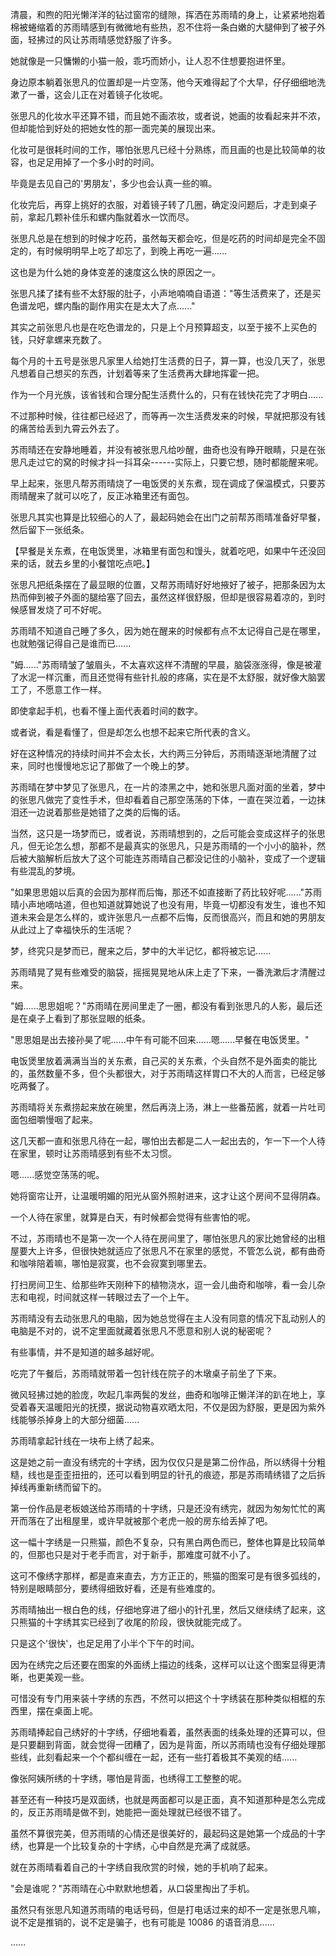 <link rel="stylesheet" href="../../styles/text.css" />

清晨，和煦的阳光懒洋洋的钻过窗帘的缝隙，挥洒在苏雨晴的身上，让紧紧地抱着棉被蜷缩着的苏雨晴感到有微微地有些热，忍不住将一条白嫩的大腿伸到了被子外面，轻拂过的风让苏雨晴感觉舒服了许多。

她就像是一只慵懒的小猫一般，乖巧而娇小，让人忍不住想要抱进怀里。

身边原本躺着张思凡的位置却是一片空荡，他今天难得起了个大早，仔仔细细地洗漱了一番，这会儿正在对着镜子化妆呢。

张思凡的化妆水平还算不错，而且她不画浓妆，或者说，她画的妆看起来并不浓，但却能恰到好处的把她女性的那一面完美的展现出来。

化妆可是很耗时间的工作，哪怕张思凡已经十分熟练，而且画的也是比较简单的妆容，也足足用掉了一个多小时的时间。

毕竟是去见自己的'男朋友'，多少也会认真一些的嘛。

化妆完后，再穿上挑好的衣服，对着镜子转了几圈，确定没问题后，才走到桌子前，拿起几颗补佳乐和螺内酯就着水一饮而尽。

张思凡总是在想到的时候才吃药，虽然每天都会吃，但是吃药的时间却是完全不固定的，有时候明明早上吃了却忘了，到晚上再吃一遍......

这也是为什么她的身体变差的速度这么快的原因之一。

张思凡揉了揉有些不太舒服的肚子，小声地喃喃自语道："等生活费来了，还是买色谱龙吧，螺内酯的副作用实在是太大了点......"

其实之前张思凡也是在吃色谱龙的，只是上个月预算超支，以至于接不上买色的钱，只好拿螺来充数了。

每个月的十五号是张思凡家里人给她打生活费的日子，算一算，也没几天了，张思凡想着自己想买的东西，计划着等来了生活费再大肆地挥霍一把。

作为一个月光族，该省钱和合理分配生活费什么的，只有在钱快花完了才明白......

不过那种时候，往往都已经迟了，而等再一次生活费发来的时候，早就把那没有钱的痛苦给丢到九霄云外去了。

苏雨晴还在安静地睡着，并没有被张思凡给吵醒，曲奇也没有睁开眼睛，只是在张思凡走过它的窝的时候才抖一抖耳朵------实际上，只要它想，随时都能醒来呢。

早上起来，张思凡帮苏雨晴烧了一电饭煲的关东煮，现在调成了保温模式，只要苏雨晴醒来了就可以吃了，反正冰箱里还有面包。

张思凡其实也算是比较细心的人了，最起码她会在出门之前帮苏雨晴准备好早餐，然后留下一张纸条。

【早餐是关东煮，在电饭煲里，冰箱里有面包和馒头，就着吃吧，如果中午还没回来的话，就去乡里的小餐馆吃点吧。】

张思凡把纸条摆在了最显眼的位置，又帮苏雨晴好好地掖好了被子，把那条因为太热而伸到被子外面的腿给塞了回去，虽然这样很舒服，但却是很容易着凉的，到时候感冒发烧了可不好呢。

苏雨晴不知道自己睡了多久，因为她在醒来的时候都有点不太记得自己是在哪里，也就勉强记得自己是谁而已......

"姆......"苏雨晴皱了皱眉头，不太喜欢这样不清醒的早晨，脑袋涨涨得，像是被灌了水泥一样沉重，而且还觉得有些针扎般的疼痛，实在是不太舒服，就好像大脑罢工了，不愿意工作一样。

即使拿起手机，也看不懂上面代表着时间的数字。

或者说，看是看懂了，但是却怎么也想不起来它所代表的含义。

好在这种情况的持续时间并不会太长，大约两三分钟后，苏雨晴逐渐地清醒了过来，同时也慢慢地忘记了那做了一个晚上的梦。

苏雨晴在梦中梦见了张思凡，在一片的漆黑之中，她和张思凡面对面的坐着，梦中的张思凡做完了变性手术，但却看着自己那空荡荡的下体，一直在哭泣着，一边抹泪还一边说着那些是她错了之类的后悔的话。

当然，这只是一场梦而已，或者说，苏雨晴想到的，之后可能会变成这样子的张思凡，但无论怎么想，那都不是最真实的张思凡，只是苏雨晴的一个小小的脑补，然后被大脑解析后放大了这个可能连苏雨晴自己都没记住的小脑补，变成了一个逻辑有些混乱的梦境。

"如果思思姐以后真的会因为那样而后悔，那还不如直接断了药比较好呢......"苏雨晴小声地嘀咕道，但也知道就算她说了也没有用，毕竟一切都没有发生，谁也不知道未来会是怎么样的，或许张思凡一点都不后悔，反而很高兴，而且和她的男朋友从此过上了幸福快乐的生活呢？

梦，终究只是梦而已，醒来之后，梦中的大半记忆，都将被忘记......

苏雨晴晃了晃有些难受的脑袋，摇摇晃晃地从床上走了下来，一番洗漱后才清醒过来。

"姆......思思姐呢？"苏雨晴在房间里走了一圈，都没有看到张思凡的人影，最后还是在桌子上看到了那张显眼的纸条。

"思思姐是出去接孙昊了呢......中午有可能不回来......嗯......早餐在电饭煲里。"

电饭煲里放着满满当当的关东煮，自己买的关东煮，个头自然不是外面卖的能比的，虽然数量不多，但个头都很大，对于苏雨晴这样胃口不大的人而言，已经足够吃两餐了。

苏雨晴将关东煮捞起来放在碗里，然后再浇上汤，淋上一些番茄酱，就着一片吐司面包细嚼慢咽了起来。

这几天都一直和张思凡待在一起，哪怕出去都是二人一起出去的，乍一下一个人待在家里，顿时让苏雨晴感到有些不太习惯。

嗯......感觉空荡荡的呢。

她将窗帘让开，让温暖明媚的阳光从窗外照射进来，这才让这个房间不显得阴森。

一个人待在家里，就算是白天，有时候都会觉得有些害怕的呢。

不过，苏雨晴也不是第一次一个人待在房间里了，哪怕张思凡的家比她曾经的出租屋要大上许多，但很快她就适应了张思凡不在家里的感觉，不管怎么说，都有曲奇和咖啡陪着嘛，哪怕是寂寞，也不会寂寞到哪里去。

打扫房间卫生、给那些昨天刚种下的植物浇水，逗一会儿曲奇和咖啡，看一会儿杂志和电视，时间就这样一转眼过去了一个上午。

苏雨晴没有去动张思凡的电脑，因为她总觉得在主人没有同意的情况下乱动别人的电脑是不对的，说不定里面就藏着张思凡不愿意和别人说的秘密呢？

有些事情，并不是知道的越多越好呢。

吃完了午餐后，苏雨晴就带着一包针线在院子的木墩桌子前坐了下来。

微风轻拂过她的脸庞，吹起几率两鬓的发丝，曲奇和咖啡正懒洋洋的趴在地上，享受着春天温暖阳光的抚摸，据说动物喜欢晒太阳，不仅是因为舒服，更是因为紫外线能够杀掉身上的大部分细菌......

苏雨晴拿起针线在一块布上绣了起来。

这是她之前一直没有绣完的十字绣，因为仅仅只是是第二份作品，所以绣得十分粗糙，线也是歪歪扭扭的，还可以看到明显的针孔的痕迹，那是苏雨晴绣错了之后拆掉线再重新绣而留下的。

第一份作品是老板娘送给苏雨晴的十字绣，只是还没有绣完，就因为匆匆忙忙的离开而落在了出租屋里，或许早就被那个老虎一般的房东给丢掉了吧。

这一幅十字绣是一只熊猫，颜色不复杂，只有黑白两色而已，整体也算是比较简单的，但那也只是对于老手而言，对于新手，那难度可就不小了。

这可不像绣字那样，都是直来直去，方方正正的，熊猫的图案可是有很多弧线的，特别是眼睛部分，要绣得细致好看，还是有些难度的。

苏雨晴抽出一根白色的线，仔细地穿进了细小的针孔里，然后又继续绣了起来，这只熊猫的十字绣其实已经到了收尾的阶段，很快就能完成了。

只是这个'很快'，也足足用了小半个下午的时间。

因为在绣完之后还要在图案的外面绣上描边的线条，这样可以让这个图案显得更清晰，也更美观一些。

可惜没有专门用来装十字绣的东西，不然可以把这个十字绣装在那种类似相框的东西里，摆在桌面上呢。

苏雨晴捧起自己绣好的十字绣，仔细地看着，虽然表面的线条处理的还算可以，但是只要翻到背面，就会觉得一团糟了，因为是背面，所以苏雨晴也没有仔细处理那些线，此刻看起来一个个都纠缠在一起，还有一些打着极其不美观的结......

像张阿姨所绣的十字绣，哪怕是背面，也绣得工工整整的呢。

甚至还有一种技巧是双面绣，也就是两面都可以是正面，真不知道那种是怎么完成的，反正苏雨晴是做不到，她能把一面处理就已经很不错了。

虽然不算很完美，但苏雨晴的心情还是很美好的，最起码这是她第一个成品的十字绣，也算是一个比较复杂的十字绣，心中自然是充满了成就感。

就在苏雨晴看着自己的十字绣自我欣赏的时候，她的手机响了起来。

"会是谁呢？"苏雨晴在心中默默地想着，从口袋里掏出了手机。

虽然只有张思凡知道苏雨晴的电话号码，但是打电话过来的却不一定是张思凡嘛，说不定是推销的，说不定是骗子，也有可能是 10086 的语音消息......

......
